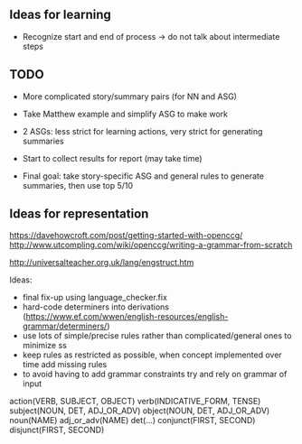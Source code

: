 ## Ideas for learning

- Recognize start and end of process -> do not talk about intermediate steps

## TODO

- More complicated story/summary pairs (for NN and ASG)

- Take Matthew example and simplify ASG to make work
- 2 ASGs: less strict for learning actions, very strict for generating summaries

- Start to collect results for report (may take time)
- Final goal: take story-specific ASG and general rules to generate summaries, then use top 5/10

## Ideas for representation

https://davehowcroft.com/post/getting-started-with-openccg/
http://www.utcompling.com/wiki/openccg/writing-a-grammar-from-scratch

http://universalteacher.org.uk/lang/engstruct.htm

Ideas:
- final fix-up using language_checker.fix
- hard-code determiners into derivations (https://www.ef.com/wwen/english-resources/english-grammar/determiners/)
- use lots of simple/precise rules rather than complicated/general ones to minimize ss
- keep rules as restricted as possible, when concept implemented over time add missing rules
- to avoid having to add grammar constraints try and rely on grammar of input

action(VERB, SUBJECT, OBJECT)
verb(INDICATIVE_FORM, TENSE)
subject(NOUN, DET, ADJ_OR_ADV)
object(NOUN, DET, ADJ_OR_ADV)
noun(NAME)
adj_or_adv(NAME)
det(...)
conjunct(FIRST, SECOND)
disjunct(FIRST, SECOND)